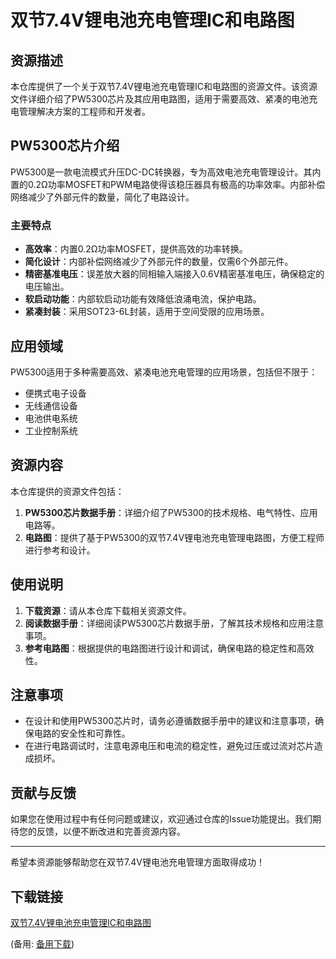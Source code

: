 # 双节7.4V锂电池充电管理IC和电路图

## 资源描述

本仓库提供了一个关于双节7.4V锂电池充电管理IC和电路图的资源文件。该资源文件详细介绍了PW5300芯片及其应用电路图，适用于需要高效、紧凑的电池充电管理解决方案的工程师和开发者。

## PW5300芯片介绍

PW5300是一款电流模式升压DC-DC转换器，专为高效电池充电管理设计。其内置的0.2Ω功率MOSFET和PWM电路使得该稳压器具有极高的功率效率。内部补偿网络减少了外部元件的数量，简化了电路设计。

### 主要特点

- **高效率**：内置0.2Ω功率MOSFET，提供高效的功率转换。
- **简化设计**：内部补偿网络减少了外部元件的数量，仅需6个外部元件。
- **精密基准电压**：误差放大器的同相输入端接入0.6V精密基准电压，确保稳定的电压输出。
- **软启动功能**：内部软启动功能有效降低浪涌电流，保护电路。
- **紧凑封装**：采用SOT23-6L封装，适用于空间受限的应用场景。

## 应用领域

PW5300适用于多种需要高效、紧凑电池充电管理的应用场景，包括但不限于：

- 便携式电子设备
- 无线通信设备
- 电池供电系统
- 工业控制系统

## 资源内容

本仓库提供的资源文件包括：

1. **PW5300芯片数据手册**：详细介绍了PW5300的技术规格、电气特性、应用电路等。
2. **电路图**：提供了基于PW5300的双节7.4V锂电池充电管理电路图，方便工程师进行参考和设计。

## 使用说明

1. **下载资源**：请从本仓库下载相关资源文件。
2. **阅读数据手册**：详细阅读PW5300芯片数据手册，了解其技术规格和应用注意事项。
3. **参考电路图**：根据提供的电路图进行设计和调试，确保电路的稳定性和高效性。

## 注意事项

- 在设计和使用PW5300芯片时，请务必遵循数据手册中的建议和注意事项，确保电路的安全性和可靠性。
- 在进行电路调试时，注意电源电压和电流的稳定性，避免过压或过流对芯片造成损坏。

## 贡献与反馈

如果您在使用过程中有任何问题或建议，欢迎通过仓库的Issue功能提出。我们期待您的反馈，以便不断改进和完善资源内容。

---

希望本资源能够帮助您在双节7.4V锂电池充电管理方面取得成功！

## 下载链接
[双节7.4V锂电池充电管理IC和电路图](https://pan.quark.cn/s/9902902f9203) 

(备用: [备用下载](https://pan.baidu.com/s/1Wm35k6b3xjSmcZG6y2EDdw?pwd=1234))
